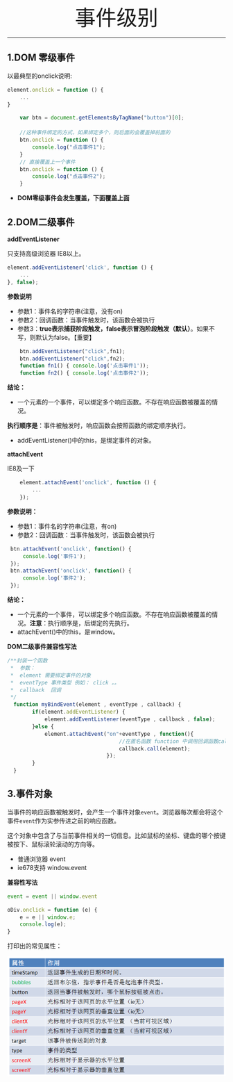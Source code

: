 <div align='center' ><font size='70'>事件级别</font></div>

------

## 1.DOM 零级事件

以最典型的onclick说明:

```javascript
element.onclick = function () {
    ...
}
```
```javascript
    var btn = document.getElementsByTagName("button")[0];

    //这种事件绑定的方式，如果绑定多个，则后面的会覆盖掉前面的
    btn.onclick = function () {
        console.log("点击事件1");
    }
    // 直接覆盖上一个事件
    btn.onclick = function () {
        console.log("点击事件2");
    }
```
* **DOM零级事件会发生覆盖，下面覆盖上面**

## 2.DOM二级事件

**addEventListener**

只支持高级浏览器 IE8以上。

```javascript
element.addEventListener('click', function () {
    ...
}, false);
```
**参数说明**
* 参数1：事件名的字符串(注意，没有on)
* 参数2：回调函数：当事件触发时，该函数会被执行
* 参数3：**true表示捕获阶段触发，false表示冒泡阶段触发（默认）**。如果不写，则默认为false。【重要】

```javascript
    btn.addEventListener("click",fn1);
    btn.addEventListener("click",fn2);
    function fn1() { console.log('点击事件1'));
    function fn2() { console.log('点击事件2'));
```
**结论：**
* 一个元素的一个事件，可以绑定多个响应函数。不存在响应函数被覆盖的情况。

**执行顺序是**：事件被触发时，响应函数会按照函数的绑定顺序执行。

* addEventListener()中的this，是绑定事件的对象。


**attachEvent**

IE8及一下

```javascript
    element.attachEvent('onclick', function () {
        ...
    });
```
**参数说明：**
* 参数1：事件名的字符串(注意，有on)
* 参数2：回调函数：当事件触发时，该函数会被执行

```javascript
 btn.attachEvent('onclick', function() {
     console.log('事件1');
 });
 btn.attachEvent('onclick', function() {
     console.log('事件2');
 });
```
**结论：**
* 一个元素的一个事件，可以绑定多个响应函数。不存在响应函数被覆盖的情况。**注意**：执行顺序是，后绑定的先执行。
* attachEvent()中的this，是window。

**DOM二级事件兼容性写法**

```javascript
/**封装一个函数
 *  参数：
 *  element 需要绑定事件的对象
 *  eventType 事件类型 例如： click 。。
 *  callback  回调
 */
  function myBindEvent(element , eventType , callback) {
        if(element.addEventListener) {
            element.addEventListener(eventType , callback , false);
        }else {
            element.attachEvent("on"+eventType , function(){
                                    //在匿名函数 function 中调用回调函数callback
                                    callback.call(element);
                                });
        }
  }
```

## 3.事件对象

当事件的响应函数被触发时，会产生一个事件对象`event`。浏览器每次都会将这个事件`event`作为实参传进之前的响应函数。

这个对象中包含了与当前事件相关的一切信息。比如鼠标的坐标、键盘的哪个按键被按下、鼠标滚轮滚动的方向等。

* 普通浏览器 event 
* ie678支持 window.event 

**兼容性写法**
```javascript
event = event || window.event
```
```javascript
oDiv.onclick = function (e) {
    e = e || window.e;
    console.log(e);
}
```
打印出的常见属性： 

![avatar](../../.vuepress/public/image/e.png)

